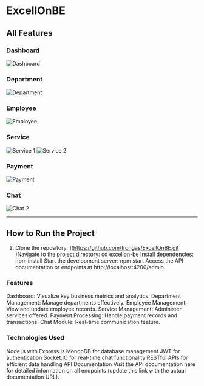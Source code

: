 # ExcellOnBE

## All Features

### Dashboard
![Dashboard](https://github.com/user-attachments/assets/9f256939-f2ca-4b6b-baca-2435b898c95a)

### Department
![Department](https://github.com/user-attachments/assets/57a52e64-50de-450c-bc3b-ee6d127174a6)

### Employee
![Employee](https://github.com/user-attachments/assets/77c2c1c5-e475-485f-9857-a1467bddc08e)

### Service
![Service 1](https://github.com/user-attachments/assets/4bc3ea5a-4d67-49fd-a53f-0cbccd30591c)
![Service 2](https://github.com/user-attachments/assets/8634f22a-404a-4b34-8b7b-c037c4c6dfe1)

### Payment
![Payment](https://github.com/user-attachments/assets/bdb25564-ad21-47da-b710-c29a80c89d9f)

### Chat
![Chat 2](https://github.com/user-attachments/assets/397dc937-e203-407d-9a15-345a2fe0521d)

---

## How to Run the Project

1. Clone the repository:
](https://github.com/trongas/ExcellOnBE.git
)Navigate to the project directory:
cd excellon-be
Install dependencies:
npm install
Start the development server:
npm start
Access the API documentation or endpoints at http://localhost:4200/admin.
### Features
Dashboard: Visualize key business metrics and analytics.
Department Management: Manage departments effectively.
Employee Management: View and update employee records.
Service Management: Administer services offered.
Payment Processing: Handle payment records and transactions.
Chat Module: Real-time communication feature.
### Technologies Used
Node.js with Express.js
MongoDB for database management
JWT for authentication
Socket.IO for real-time chat functionality
RESTful APIs for efficient data handling
API Documentation
Visit the API documentation here for detailed information on all endpoints (update this link with the actual documentation URL).
